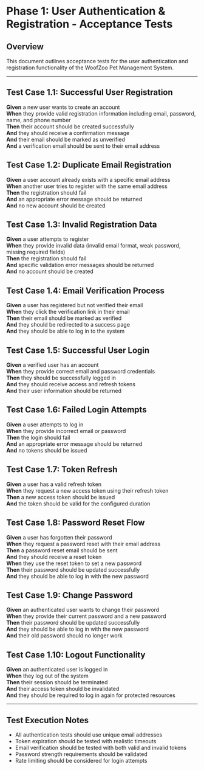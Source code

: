 # Phase 1: User Authentication & Registration - Acceptance Tests

## Overview
This document outlines acceptance tests for the user authentication and registration functionality of the WoofZoo Pet Management System.

---

## Test Case 1.1: Successful User Registration
**Given** a new user wants to create an account  
**When** they provide valid registration information including email, password, name, and phone number  
**Then** their account should be created successfully  
**And** they should receive a confirmation message  
**And** their email should be marked as unverified  
**And** a verification email should be sent to their email address  

## Test Case 1.2: Duplicate Email Registration
**Given** a user account already exists with a specific email address  
**When** another user tries to register with the same email address  
**Then** the registration should fail  
**And** an appropriate error message should be returned  
**And** no new account should be created  

## Test Case 1.3: Invalid Registration Data
**Given** a user attempts to register  
**When** they provide invalid data (invalid email format, weak password, missing required fields)  
**Then** the registration should fail  
**And** specific validation error messages should be returned  
**And** no account should be created  

## Test Case 1.4: Email Verification Process
**Given** a user has registered but not verified their email  
**When** they click the verification link in their email  
**Then** their email should be marked as verified  
**And** they should be redirected to a success page  
**And** they should be able to log in to the system  

## Test Case 1.5: Successful User Login
**Given** a verified user has an account  
**When** they provide correct email and password credentials  
**Then** they should be successfully logged in  
**And** they should receive access and refresh tokens  
**And** their user information should be returned  

## Test Case 1.6: Failed Login Attempts
**Given** a user attempts to log in  
**When** they provide incorrect email or password  
**Then** the login should fail  
**And** an appropriate error message should be returned  
**And** no tokens should be issued  

## Test Case 1.7: Token Refresh
**Given** a user has a valid refresh token  
**When** they request a new access token using their refresh token  
**Then** a new access token should be issued  
**And** the token should be valid for the configured duration  

## Test Case 1.8: Password Reset Flow
**Given** a user has forgotten their password  
**When** they request a password reset with their email address  
**Then** a password reset email should be sent  
**And** they should receive a reset token  
**When** they use the reset token to set a new password  
**Then** their password should be updated successfully  
**And** they should be able to log in with the new password  

## Test Case 1.9: Change Password
**Given** an authenticated user wants to change their password  
**When** they provide their current password and a new password  
**Then** their password should be updated successfully  
**And** they should be able to log in with the new password  
**And** their old password should no longer work  

## Test Case 1.10: Logout Functionality
**Given** an authenticated user is logged in  
**When** they log out of the system  
**Then** their session should be terminated  
**And** their access token should be invalidated  
**And** they should be required to log in again for protected resources  

---

## Test Execution Notes
- All authentication tests should use unique email addresses
- Token expiration should be tested with realistic timeouts
- Email verification should be tested with both valid and invalid tokens
- Password strength requirements should be validated
- Rate limiting should be considered for login attempts
